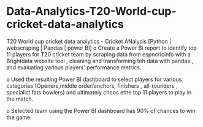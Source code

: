 # Data-Analytics-T20-World-cup-cricket-data-analytics

T20 World cup cricket data analytics - Cricket ANalysis [Python | webscraping | Pandas | power BI]
o	Create a Power Bi report to identify top 11 players for T20 cricket team by scraping data from espncricinfo with a Brightdata website tool , cleaning and transforming teh data with pandas , and evaluating various players' performance metrics.

o	Used the resulting Power BI dashboard to select players for various categories (Openers,middle order/anchors, finishers , all-rounders , specialist fats bowlers) and ultimately choos ethe top 11 players to play in the match.

o	Selected team using the Power BI dashboard has 90% of chances to win the game.
